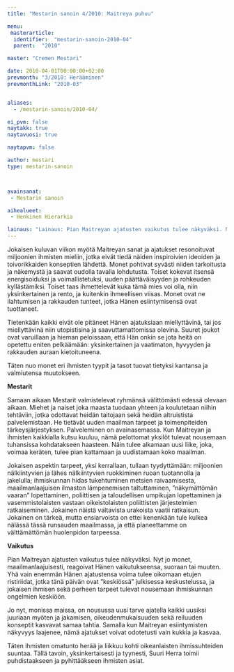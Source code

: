 ```yaml
---
title: "Mestarin sanoin 4/2010: Maitreya puhuu"

menu:
 masterarticle:
  identifier:  "mestarin-sanoin-2010-04"
  parent:  "2010"

master: "Cremen Mestari"

date: 2010-04-01T00:00:00+02:00
prevmonth: "3/2010: Herääminen"
prevmonthLink: "2010-03"


aliases:
  - /mestarin-sanoin/2010-04/

ei_pvm: false
naytakk: true
naytavuosi: true

naytapvm: false

author: mestari
type: mestarin-sanoin



avainsanat:
 - Mestarin sanoin

aihealueet:
 - Henkinen Hierarkia

lainaus: "Lainaus: Pian Maitreyan ajatusten vaikutus tulee näkyväksi. Nyt jo monet, maailmanlaajuisesti, reagoivat Hänen vaikutukseensa, suoraan tai muuten. Yhä vain enemmän Hänen ajatustensa voima tulee oikomaan etujen ristiriidat, jotka tänä päivän ovat ”keskiössä” julkisessa keskustelussa, ja jokaisen ihmisen sekä perheen tarpeet tulevat nousemaan ihmiskunnan ongelmien keskiöön."
---
```

<p>Jokaisen kuluvan viikon myötä Maitreyan sanat ja ajatukset resonoituvat miljoonien ihmisten mieliin, jotka eivät tiedä näiden inspiroivien ideoiden ja toivorikkaiden konseptien lähdettä. Monet pohtivat syvästi niiden tarkoitusta ja näkemystä ja saavat oudolla tavalla lohdutusta. Toiset kokevat itsensä energisoiduksi ja voimallistetuksi, uuden päättäväisyyden ja rohkeuden kyllästämiksi. Toiset taas ihmettelevät kuka tämä mies voi olla, niin yksinkertainen ja rento, ja kuitenkin ihmeellisen viisas. Monet ovat ne ilahtumisen ja rakkauden tunteet, jotka Hänen esiintymisensä ovat tuottaneet.</p>
<p>Tietenkään kaikki eivät ole pitäneet Hänen ajatuksiaan miellyttävinä, tai jos miellyttävinä niin utopistisina ja saavuttamattomissa olevina. Suuret joukot ovat varuillaan ja hieman peloissaan, että Hän onkin se jota heitä on opetettu eniten pelkäämään: yksinkertainen ja vaatimaton, hyvyyden ja rakkauden auraan kietoituneena.</p>
<p>Täten nuo monet eri ihmisten tyypit ja tasot tuovat tietyksi kantansa ja valmiutensa muutokseen.</p>
<p><strong>Mestarit</strong></p>
<p>Samaan aikaan Mestarit valmistelevat ryhmänsä välittömästi edessä olevaan aikaan. Miehet ja naiset joka maasta tuodaan yhteen ja koulutetaan niihin tehtäviin, jotka odottavat heidän taitojaan sekä heidän altruistista palvelemistaan. He tietävät uuden maailman tarpeet ja toimenpiteiden tärkeysjärjestyksen. Palveleminen on avainasemassa. Kun Maitreyan ja ihmisten kaikkialla kutsu kuuluu, nämä pelottomat yksilöt tulevat nousemaan tuhansissa kohdatakseen haasteen. Näin tulee alkamaan uusi liike, joka, voimaa keräten, tulee pian kattamaan ja uudistamaan koko maailman.</p>
<p>Jokaisen aspektin tarpeet, yksi kerrallaan, tullaan tyydyttämään: miljoonien nälkiintyvien ja lähes nälkiintyvien ruokkiminen ruoan tuotannolla ja jakelulla; ihmiskunnan hidas tukehtuminen metsien raivaamisesta, maailmanlaajuisen ilmaston lämpenemisen taltuttaminen, ”näkymättömän vaaran” lopettaminen, poliittisen ja taloudellisen umpikujan lopettaminen ja vasemmistolaisten vastaan oikeistolaisten poliittisten järjestelmien ratkaiseminen. Jokainen näistä valtavista urakoista vaatii ratkaisun. Jokainen on tärkeä, mutta ensiarvoista on ettei kenenkään tule kulkea nälässä tässä runsauden maailmassa, ja että planeettamme on välttämättömän huolenpidon tarpeessa.</p>
<p><strong>Vaikutus</strong></p>
<p>Pian Maitreyan ajatusten vaikutus tulee näkyväksi. Nyt jo monet, maailmanlaajuisesti, reagoivat Hänen vaikutukseensa, suoraan tai muuten. Yhä vain enemmän Hänen ajatustensa voima tulee oikomaan etujen ristiriidat, jotka tänä päivän ovat ”keskiössä” julkisessa keskustelussa, ja jokaisen ihmisen sekä perheen tarpeet tulevat nousemaan ihmiskunnan ongelmien keskiöön.</p>
<p>Jo nyt, monissa maissa, on nousussa uusi tarve ajatella kaikki uusiksi juuriaan myöten ja jakamisen, oikeudenmukaisuuden sekä reiluuden konseptit kasvavat samaa tahtia. Samalla kun Maitreyan esiintymisten näkyvyys laajenee, nämä ajatukset voivat odotetusti vain kukkia ja kasvaa.</p>
<p>Täten ihmisten omatunto herää ja liikkuu kohti oikeanlaisten ihmissuhteiden suuntaa. Tällä tavoin, yksinkertaisesti ja tyynesti, Suuri Herra toimii puhdistaakseen ja pyhittääkseen ihmisten asiat.</p>